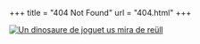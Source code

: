 +++
title = "404 Not Found"
url = "404.html"
+++

<a href="/"><img src="/uploads/404.jpg" alt="Un dinosaure de joguet us mira de reüll"></a>
